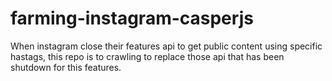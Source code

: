 # farming-instagram-casperjs
When instagram close their features api to get public content using specific hastags, this repo is to crawling to replace those api that has been shutdown for this features.
